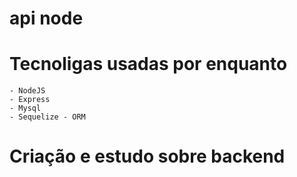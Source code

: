 # api node


# Tecnoligas usadas por enquanto
    - NodeJS
    - Express
    - Mysql
    - Sequelize - ORM 


# Criação e estudo sobre backend
    